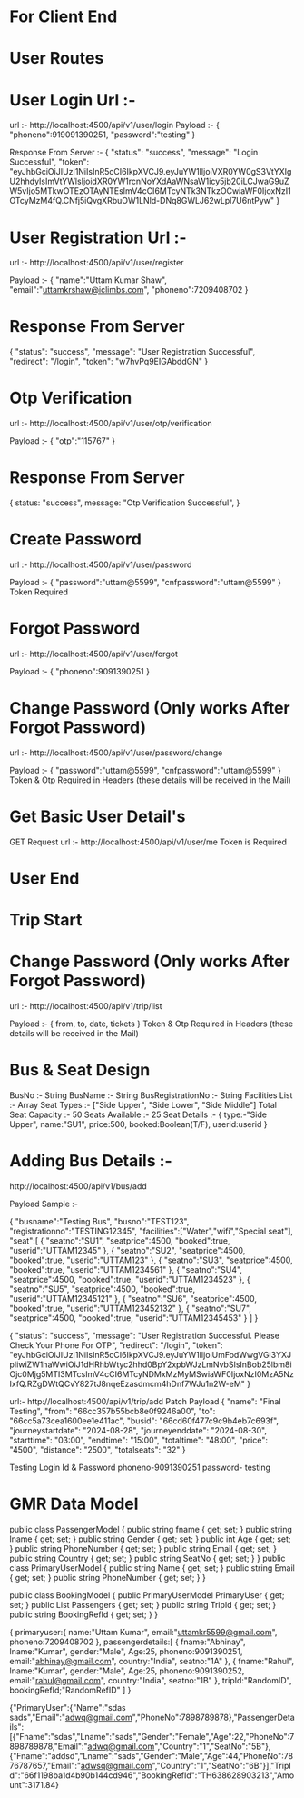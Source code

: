 # For Client End

# User Routes 

# User Login Url :- 
url :- http://localhost:4500/api/v1/user/login
Payload :-
{
   "phoneno":919091390251,
   "password":"testing"
}

Response From Server :- 
{
  "status": "success",
  "message": "Login Successful",
  "token": "eyJhbGciOiJIUzI1NiIsInR5cCI6IkpXVCJ9.eyJuYW1lIjoiVXR0YW0gS3VtYXIgU2hhdyIsImVtYWlsIjoidXR0YW1rcnNoYXdAaWNsaW1icy5jb20iLCJwaG9uZW5vIjo5MTkwOTEzOTAyNTEsImV4cCI6MTcyNTk3NTkzOCwiaWF0IjoxNzI1OTcyMzM4fQ.CNfj5iQvgXRbuOW1LNld-DNq8GWLJ62wLpl7U6ntPyw"
}


# User Registration Url :- 

url :- http://localhost:4500/api/v1/user/register

Payload :- {
  "name":"Uttam Kumar Shaw",
  "email":"uttamkrshaw@iclimbs.com",
  "phoneno":7209408702
}

# Response From Server
{
  "status": "success",
  "message": "User Registration Successful",
  "redirect": "/login",
  "token": "w7hvPq9EIGAbddGN"
}


# Otp Verification 

url :- http://localhost:4500/api/v1/user/otp/verification

Payload :- {
"otp":"115767"
}

# Response From Server 

{ status: "success", message: "Otp Verification Successful", }

# Create Password 

url :- http://localhost:4500/api/v1/user/password

Payload :- {
"password":"uttam@5599",
"cnfpassword":"uttam@5599"
}
Token Required

# Forgot Password 

url :- http://localhost:4500/api/v1/user/forgot

Payload :- {
"phoneno":9091390251
}


# Change Password (Only works After Forgot Password)

url :- http://localhost:4500/api/v1/user/password/change

Payload :- {
"password":"uttam@5599",
"cnfpassword":"uttam@5599"
}
Token & Otp  Required in Headers (these details will be received in the Mail)




# Get Basic User Detail's 
GET Request
url :- http://localhost:4500/api/v1/user/me
Token is Required 
# User End 



# Trip Start 


# Change Password (Only works After Forgot Password)

url :- http://localhost:4500/api/v1/trip/list

Payload :- {
from,
to,
date,
tickets
}
Token & Otp  Required in Headers (these details will be received in the Mail)























































































































































































































# Bus & Seat Design
BusNo :- String
BusName :- String
BusRegistrationNo :- String
Facilities List :- Array
Seat Types :- ["Side Upper", "Side Lower", "Side Middle"]
Total Seat Capacity :- 50
Seats Available :- 25
Seat Details :- {
  type:-"Side Upper",
  name:"SU1",
  price:500,
  booked:Boolean(T/F),
  userid:userid
}


# Adding Bus Details :-

http://localhost:4500/api/v1/bus/add

Payload Sample :- 

{
"busname":"Testing Bus",
"busno":"TEST123",
"registrationno":"TESTING12345",
"facilities":["Water","wifi","Special seat"],
"seat":[
  {
    "seatno":"SU1",
    "seatprice":4500,
    "booked":true,
    "userid":"UTTAM12345"
}, {
    "seatno":"SU2",
    "seatprice":4500,
    "booked":true,
    "userid":"UTTAM123"
}, {
    "seatno":"SU3",
    "seatprice":4500,
    "booked":true,
    "userid":"UTTAM1234561"
}, {
    "seatno":"SU4",
    "seatprice":4500,
    "booked":true,
    "userid":"UTTAM1234523"
}, {
    "seatno":"SU5",
    "seatprice":4500,
    "booked":true,
    "userid":"UTTAM12345121"
}, {
    "seatno":"SU6",
    "seatprice":4500,
    "booked":true,
    "userid":"UTTAM123452132"
}, {
    "seatno":"SU7",
    "seatprice":4500,
    "booked":true,
    "userid":"UTTAM12345453"
}
]
}


<!-- New -->

{
  "status": "success",
  "message": "User Registration Successful. Please Check Your Phone For OTP",
  "redirect": "/login",
  "token": "eyJhbGciOiJIUzI1NiIsInR5cCI6IkpXVCJ9.eyJuYW1lIjoiUmFodWwgVGl3YXJpIiwiZW1haWwiOiJ1dHRhbWtyc2hhd0BpY2xpbWJzLmNvbSIsInBob25lbm8iOjc0Mjg5MTI3MTcsImV4cCI6MTcyNDMxMzMyMSwiaWF0IjoxNzI0MzA5NzIxfQ.RZgDWtQCvY827tJ8nqeEzasdmcm4hDnf7WJu1n2W-eM"
}


<!-- Adding New Trip Detail's -->
url:- http://localhost:4500/api/v1/trip/add
Patch
Payload 
{
    "name": "Final Testing",
    "from": "66cc357b55bcb8e0f9246a00",
    "to": "66cc5a73cea1600ee1e411ac",
    "busid": "66cd60f477c9c9b4eb7c693f",
    "journeystartdate": "2024-08-28",
    "journeyenddate": "2024-08-30",
    "starttime": "03:00",
    "endtime": "15:00",
    "totaltime": "48:00",
    "price": "4500",
    "distance": "2500",
    "totalseats": "32"
}


Testing Login Id & Password
phoneno-9091390251
password- testing

# GMR Data Model

public class PassengerModel
 {
     public string fname { get; set; }
     public string lname { get; set; }
     public string Gender { get; set; }
     public int Age { get; set; }
     public string PhoneNumber { get; set; }
     public string Email { get; set; }
     public string Country { get; set; }
     public string SeatNo { get; set; }
 }
 public class PrimaryUserModel
 {
     public string Name { get; set; }
     public string Email { get; set; }
     public string PhoneNumber { get; set; }
 }

 public class BookingModel
 {
     public PrimaryUserModel PrimaryUser { get; set; }
     public List<PassengerModel> Passengers { get; set; }
     public string TripId { get; set; }
     public string BookingRefId { get; set; }
 }

 {
primaryuser:{
    name:"Uttam Kumar",
    email:"uttamkr5599@gmail.com",
    phoneno:7209408702
},
passengerdetails:[
{
    fname:"Abhinay",
    lname:"Kumar",
    gender:"Male",
    Age:25,
    phoneno:9091390251,
    email:"abhinay@gmail.com",
    country:"India",
    seatno:"1A"
},
{
    fname:"Rahul",
    lname:"Kumar",
    gender:"Male",
    Age:25,
    phoneno:9091390252,
    email:"rahul@gmail.com",
    country:"India",
    seatno:"1B"
},
tripId:"RandomID",
bookingRefId;"RandomRefID"
]
 }



 {"PrimaryUser":{"Name":"sdas sads","Email":"adwq@gmail.com","PhoneNo":7898789878},"PassengerDetails":[{"Fname":"sdas","Lname":"sads","Gender":"Female","Age":22,"PhoneNo":7898789878,"Email":"adwq@gmail.com","Country":"1","SeatNo":"5B"},{"Fname":"addsd","Lname":"sads","Gender":"Male","Age":44,"PhoneNo":7876787657,"Email":"adwsq@gmail.com","Country":"1","SeatNo":"6B"}],"TripId":"66f1198ba1d4b90b144cd946","BookingRefId":"TH638628903213","Amount":3171.84}